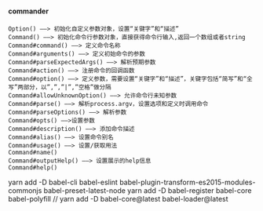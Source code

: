 #### commander
>
    Option() ——> 初始化自定义参数对象，设置“关键字”和“描述”
    Command() ——> 初始化命令行参数对象，直接获得命令行输入,返回一个数组或者string
    Command#command() ——> 定义命令名称
    Command#arguments() ——> 定义初始命令的参数
    Command#parseExpectedArgs() ——> 解析预期参数
    Command#action() ——> 注册命令的回调函数
    Command#option() ——> 定义参数，需要设置“关键字”和“描述”，关键字包括“简写”和“全写”两部分，以”,”,”|”,”空格”做分隔
    Command#allowUnknownOption() ——> 允许命令行未知参数
    Command#parse() ——> 解析process.argv，设置选项和定义时调用命令
    Command#parseOptions() ——> 解析参数
    Command#opts() ——>设置参数
    Command#description() ——> 添加命令描述
    Command#alias() ——> 设置命令别名
    Command#usage() ——> 设置/获取用法
    Command#name()
    Command#outputHelp() ——> 设置展示的help信息
    Command#help()
>

yarn add -D babel-cli babel-eslint babel-plugin-transform-es2015-modules-commonjs babel-preset-latest-node
yarn add -D babel-register babel-core babel-polyfill
// yarn add -D babel-core@latest babel-loader@latest